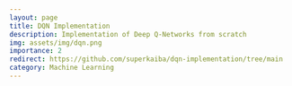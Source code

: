```yaml
---
layout: page
title: DQN Implementation
description: Implementation of Deep Q-Networks from scratch
img: assets/img/dqn.png 
importance: 2
redirect: https://github.com/superkaiba/dqn-implementation/tree/main
category: Machine Learning
---
```


